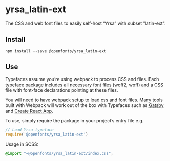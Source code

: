 
# yrsa_latin-ext

The CSS and web font files to easily self-host “Yrsa” with subset "latin-ext".

## Install

`npm install --save @openfonts/yrsa_latin-ext`

## Use

Typefaces assume you’re using webpack to process CSS and files. Each typeface
package includes all necessary font files (woff2, woff) and a CSS file with
font-face declarations pointing at these files.

You will need to have webpack setup to load css and font files. Many tools built
with Webpack will work out of the box with Typefaces such as [Gatsby](https://github.com/gatsbyjs/gatsby)
and [Create React App](https://github.com/facebookincubator/create-react-app).

To use, simply require the package in your project’s entry file e.g.

```javascript
// Load Yrsa typeface
require('@openfonts/yrsa_latin-ext')
```

Usage in SCSS:
```scss
@import "~@openfonts/yrsa_latin-ext/index.css";
```
